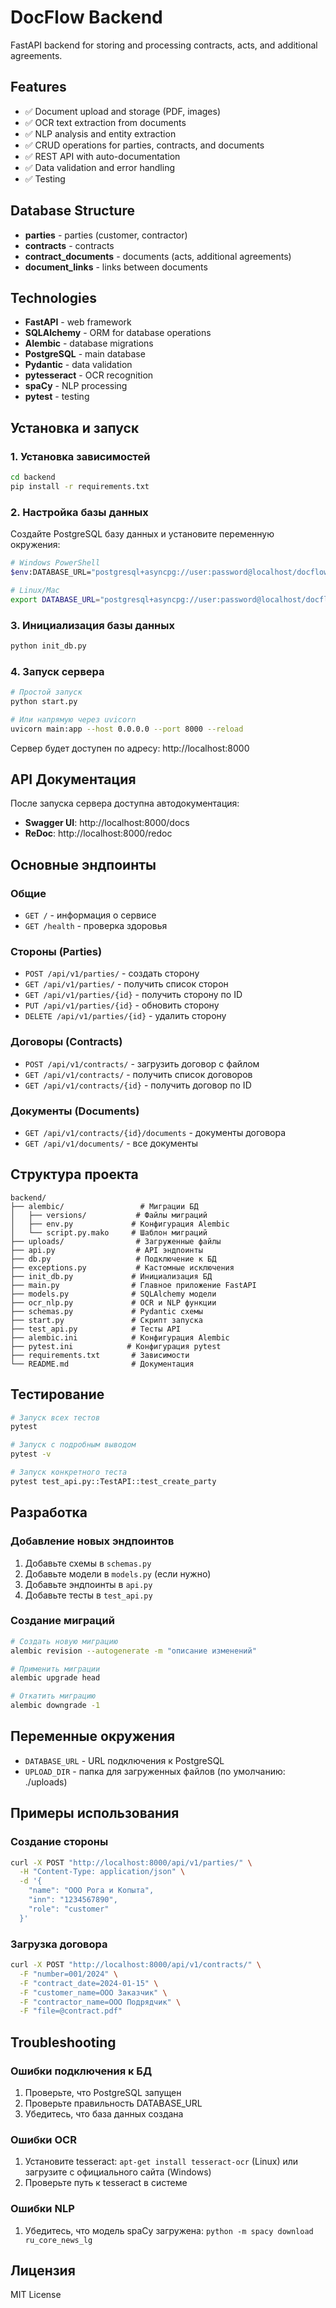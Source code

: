 # DocFlow Backend

FastAPI backend for storing and processing contracts, acts, and additional agreements.

## Features

- ✅ Document upload and storage (PDF, images)
- ✅ OCR text extraction from documents
- ✅ NLP analysis and entity extraction
- ✅ CRUD operations for parties, contracts, and documents
- ✅ REST API with auto-documentation
- ✅ Data validation and error handling
- ✅ Testing

## Database Structure

- **parties** - parties (customer, contractor)
- **contracts** - contracts  
- **contract_documents** - documents (acts, additional agreements)
- **document_links** - links between documents

## Technologies

- **FastAPI** - web framework
- **SQLAlchemy** - ORM for database operations
- **Alembic** - database migrations
- **PostgreSQL** - main database
- **Pydantic** - data validation
- **pytesseract** - OCR recognition
- **spaCy** - NLP processing
- **pytest** - testing

## Установка и запуск

### 1. Установка зависимостей

```bash
cd backend
pip install -r requirements.txt
```

### 2. Настройка базы данных

Создайте PostgreSQL базу данных и установите переменную окружения:

```bash
# Windows PowerShell
$env:DATABASE_URL="postgresql+asyncpg://user:password@localhost/docflow"

# Linux/Mac
export DATABASE_URL="postgresql+asyncpg://user:password@localhost/docflow"
```

### 3. Инициализация базы данных

```bash
python init_db.py
```

### 4. Запуск сервера

```bash
# Простой запуск
python start.py

# Или напрямую через uvicorn
uvicorn main:app --host 0.0.0.0 --port 8000 --reload
```

Сервер будет доступен по адресу: http://localhost:8000

## API Документация

После запуска сервера доступна автодокументация:

- **Swagger UI**: http://localhost:8000/docs
- **ReDoc**: http://localhost:8000/redoc

## Основные эндпоинты

### Общие
- `GET /` - информация о сервисе
- `GET /health` - проверка здоровья

### Стороны (Parties)
- `POST /api/v1/parties/` - создать сторону
- `GET /api/v1/parties/` - получить список сторон
- `GET /api/v1/parties/{id}` - получить сторону по ID
- `PUT /api/v1/parties/{id}` - обновить сторону
- `DELETE /api/v1/parties/{id}` - удалить сторону

### Договоры (Contracts)
- `POST /api/v1/contracts/` - загрузить договор с файлом
- `GET /api/v1/contracts/` - получить список договоров
- `GET /api/v1/contracts/{id}` - получить договор по ID

### Документы (Documents)
- `GET /api/v1/contracts/{id}/documents` - документы договора
- `GET /api/v1/documents/` - все документы

## Структура проекта

```
backend/
├── alembic/                 # Миграции БД
│   ├── versions/           # Файлы миграций
│   ├── env.py             # Конфигурация Alembic
│   └── script.py.mako     # Шаблон миграций
├── uploads/                # Загруженные файлы
├── api.py                  # API эндпоинты
├── db.py                   # Подключение к БД
├── exceptions.py           # Кастомные исключения
├── init_db.py             # Инициализация БД
├── main.py                # Главное приложение FastAPI
├── models.py              # SQLAlchemy модели
├── ocr_nlp.py             # OCR и NLP функции
├── schemas.py             # Pydantic схемы
├── start.py               # Скрипт запуска
├── test_api.py            # Тесты API
├── alembic.ini            # Конфигурация Alembic
├── pytest.ini            # Конфигурация pytest
├── requirements.txt       # Зависимости
└── README.md              # Документация
```

## Тестирование

```bash
# Запуск всех тестов
pytest

# Запуск с подробным выводом
pytest -v

# Запуск конкретного теста
pytest test_api.py::TestAPI::test_create_party
```

## Разработка

### Добавление новых эндпоинтов

1. Добавьте схемы в `schemas.py`
2. Добавьте модели в `models.py` (если нужно)
3. Добавьте эндпоинты в `api.py`
4. Добавьте тесты в `test_api.py`

### Создание миграций

```bash
# Создать новую миграцию
alembic revision --autogenerate -m "описание изменений"

# Применить миграции
alembic upgrade head

# Откатить миграцию
alembic downgrade -1
```

## Переменные окружения

- `DATABASE_URL` - URL подключения к PostgreSQL
- `UPLOAD_DIR` - папка для загруженных файлов (по умолчанию: ./uploads)

## Примеры использования

### Создание стороны

```bash
curl -X POST "http://localhost:8000/api/v1/parties/" \
  -H "Content-Type: application/json" \
  -d '{
    "name": "ООО Рога и Копыта",
    "inn": "1234567890",
    "role": "customer"
  }'
```

### Загрузка договора

```bash
curl -X POST "http://localhost:8000/api/v1/contracts/" \
  -F "number=001/2024" \
  -F "contract_date=2024-01-15" \
  -F "customer_name=ООО Заказчик" \
  -F "contractor_name=ООО Подрядчик" \
  -F "file=@contract.pdf"
```

## Troubleshooting

### Ошибки подключения к БД

1. Проверьте, что PostgreSQL запущен
2. Проверьте правильность DATABASE_URL
3. Убедитесь, что база данных создана

### Ошибки OCR

1. Установите tesseract: `apt-get install tesseract-ocr` (Linux) или загрузите с официального сайта (Windows)
2. Проверьте путь к tesseract в системе

### Ошибки NLP

1. Убедитесь, что модель spaCy загружена: `python -m spacy download ru_core_news_lg`

## Лицензия

МIT License
